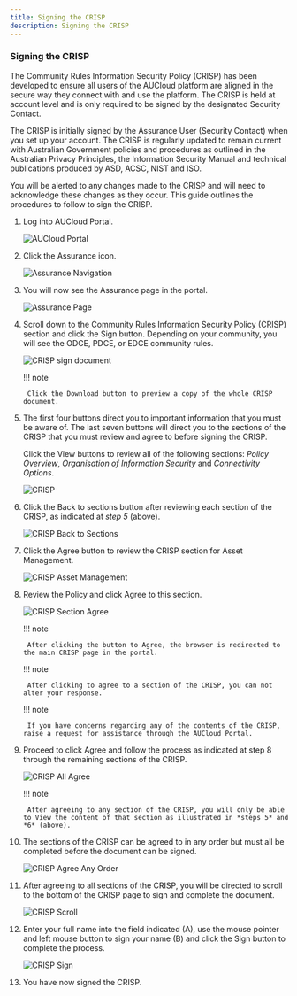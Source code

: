 ```yaml
---
title: Signing the CRISP
description: Signing the CRISP
---
```


### Signing the CRISP

The Community Rules Information Security Policy (CRISP) has been developed to ensure all users of the AUCloud platform are aligned in the secure way they connect with and use the platform. The CRISP is held at account level and is only required to be signed by the designated Security Contact.

The CRISP is initially signed by the Assurance User (Security Contact) when you set up your account. The CRISP is regularly updated to remain current with Australian Government policies and procedures as outlined in the Australian Privacy Principles, the Information Security Manual and technical publications produced by ASD, ACSC, NIST and ISO.

You will be alerted to any changes made to the CRISP and will need to acknowledge these changes as they occur. This guide outlines the procedures to follow to sign the CRISP.

1. Log into AUCloud Portal.

    ![AUCloud Portal](./assets/portal.png)

1. Click the Assurance icon.

    ![Assurance Navigation](./assets/assurance_nav.png)

1. You will now see the Assurance page in the portal.

    ![Assurance Page](./assets/assurance_page.png)

1. Scroll down to the Community Rules Information Security Policy (CRISP) section and click the Sign button. Depending on your community, you will see the ODCE, PDCE, or EDCE community rules.

    ![CRISP sign document](./assets/crisp_sign_doc.png)

    !!! note

        Click the Download button to preview a copy of the whole CRISP document.

1. The first four buttons direct you to important information that you must be aware of.  The last seven buttons will direct you to the sections of the CRISP that you must review and agree to before signing the CRISP.

    Click the View buttons to review all of the following sections: *Policy Overview*, *Organisation of Information Security* and *Connectivity Options*.

    ![CRISP](./assets/crisp.png)

1. Click the Back to sections button after reviewing each section of the CRISP, as indicated at *step 5* (above).

    ![CRISP Back to Sections](./assets/crisp_back_to_sections.png)

1. Click the Agree button to review the CRISP section for Asset Management.

    ![CRISP Asset Management](./assets/crisp_asset_management.png)

1. Review the Policy and click Agree to this section.

    ![CRISP Section Agree](./assets/crisp_agree_to_this_section.png)

    !!! note

        After clicking the button to Agree, the browser is redirected to the main CRISP page in the portal.

    !!! note

        After clicking to agree to a section of the CRISP, you can not alter your response.

    !!! note

        If you have concerns regarding any of the contents of the CRISP, raise a request for assistance through the AUCloud Portal.

1. Proceed to click Agree and follow the process as indicated at step 8 through the remaining sections of the CRISP.

    ![CRISP All Agree](./assets/crisp_agree_all.png)

    !!! note

        After agreeing to any section of the CRISP, you will only be able to View the content of that section as illustrated in *steps 5* and *6* (above).

1. The sections of the CRISP can be agreed to in any order but must all be completed before the document can be signed.

    ![CRISP Agree Any Order](./assets/crisp_agree_any_order.png)

1. After agreeing to all sections of the CRISP, you will be directed to scroll to the bottom of the CRISP page to sign and complete the document.

    ![CRISP Scroll](./assets/crisp_scroll.png)

1. Enter your full name into the field indicated (A), use the mouse pointer and left mouse button to sign your name (B) and click the Sign button to complete the process.

    ![CRISP Sign](./assets/crisp_sign.png)

1. You have now signed the CRISP.
